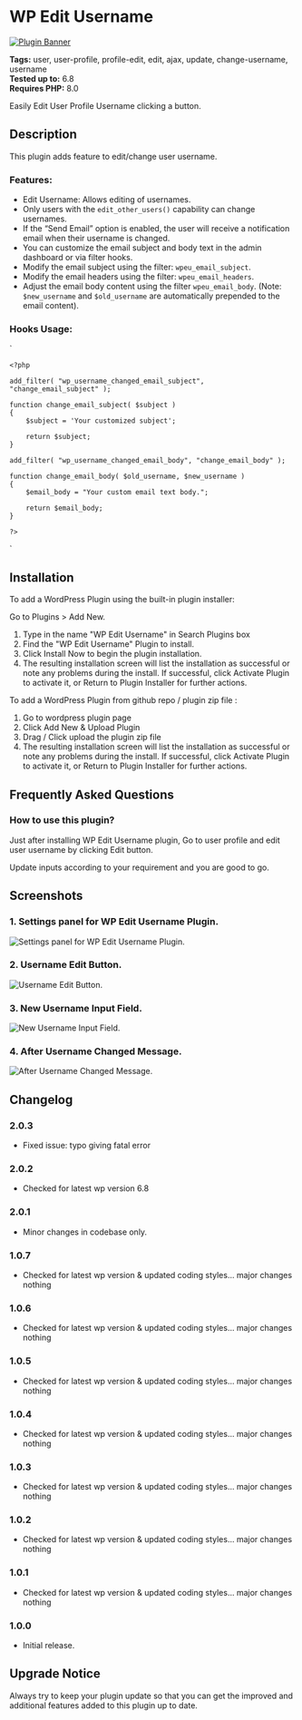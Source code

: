 # WP Edit Username

[![Plugin Banner](https://ps.w.org/wp-edit-username/assets/banner-772x250.png)](https://wordpress.org/plugins/wp-edit-username/)

**Tags:** user, user-profile, profile-edit, edit, ajax, update, change-username, username \
**Tested up to:** 6.8 \
**Requires PHP:** 8.0

Easily Edit User Profile Username clicking a button.

## Description

This plugin adds feature to edit/change user username.

### Features:

- Edit Username: Allows editing of usernames.
- Only users with the `edit_other_users()` capability can change usernames.
- If the “Send Email” option is enabled, the user will receive a notification email when their username is changed.
- You can customize the email subject and body text in the admin dashboard or via filter hooks.
- Modify the email subject using the filter: `wpeu_email_subject`.
- Modify the email headers using the filter: `wpeu_email_headers`.
- Adjust the email body content using the filter `wpeu_email_body`. (Note: `$new_username` and `$old_username` are automatically prepended to the email content).
### Hooks Usage:

`
	
	<?php
	
	add_filter( "wp_username_changed_email_subject", "change_email_subject" );
	
	function change_email_subject( $subject )
	{
		$subject = 'Your customized subject';
		
		return $subject;
	}
	
	add_filter( "wp_username_changed_email_body", "change_email_body" );
	
	function change_email_body( $old_username, $new_username )
	{
		$email_body = "Your custom email text body.";
		
		return $email_body;
	}
	
	?>
`

## Installation

To add a WordPress Plugin using the built-in plugin installer:

Go to Plugins > Add New.

1. Type in the name "WP Edit Username" in Search Plugins box
2. Find the "WP Edit Username" Plugin to install.
3. Click Install Now to begin the plugin installation.
4. The resulting installation screen will list the installation as successful or note any problems during the install.
If successful, click Activate Plugin to activate it, or Return to Plugin Installer for further actions.

To add a WordPress Plugin from github repo / plugin zip file :
1. Go to wordpress plugin page
2. Click Add New & Upload Plugin
3. Drag / Click upload the plugin zip file
4. The resulting installation screen will list the installation as successful or note any problems during the install.
If successful, click Activate Plugin to activate it, or Return to Plugin Installer for further actions.

## Frequently Asked Questions

### How to use this plugin?

Just after installing WP Edit Username plugin, Go to user profile and edit user username by clicking Edit button.

Update inputs according to your requirement and you are good to go.

## Screenshots

### 1. Settings panel for WP Edit Username Plugin.

![Settings panel for WP Edit Username Plugin.](https://ps.w.org/wp-edit-username/assets/screenshot-1.png)

### 2. Username Edit Button.

![Username Edit Button.](https://ps.w.org/wp-edit-username/assets/screenshot-2.png)

### 3. New Username Input Field.

![New Username Input Field.](https://ps.w.org/wp-edit-username/assets/screenshot-3.png)

### 4. After Username Changed Message.

![After Username Changed Message.](https://ps.w.org/wp-edit-username/assets/screenshot-4.png)

## Changelog

### 2.0.3
* Fixed issue: typo giving fatal error

### 2.0.2
- Checked for latest wp version 6.8

### 2.0.1
- Minor changes in codebase only.

### 1.0.7
- Checked for latest wp version & updated coding styles... major changes nothing

### 1.0.6
- Checked for latest wp version & updated coding styles... major changes nothing

### 1.0.5
- Checked for latest wp version & updated coding styles... major changes nothing

### 1.0.4
- Checked for latest wp version & updated coding styles... major changes nothing

### 1.0.3
- Checked for latest wp version & updated coding styles... major changes nothing

### 1.0.2
- Checked for latest wp version & updated coding styles... major changes nothing

### 1.0.1
- Checked for latest wp version & updated coding styles... major changes nothing

### 1.0.0
- Initial release.

## Upgrade Notice

Always try to keep your plugin update so that you can get the improved and additional features added to this plugin up to date.